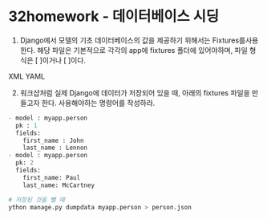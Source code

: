 # 32homework - 데이터베이스 시딩

1. Django에서 모델의 기초 데이터베이스의 값을 제공하기 위해서는 Fixtures를사용한다. 해당 파일은 기본적으로 각각의 app에 fixtures 폴더에 있어야하며, 파일 형식은 [ ]이거나 [ ]이다.

  XML YAML



2. 워크샵처럼 실제 Django에 데이터가 저장되어 있을 때, 아래의 fixtures 파일을 만들고자 한다. 사용해야하는 명령어를 작성하라.

  ```python
  - model : myapp.person
    pk : 1
    fields:
      first_name : John
      last_name : Lennon
  - model : myapp.person
    pk: 2
    fields:
      first_name: Paul
      last_name: McCartney
  ```

  

  ```python
  # 저장된 것을 뺄 때
  ython manage.py dumpdata myapp.person > person.json
  ```

  